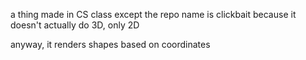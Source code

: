 a thing made in CS class except the repo name is clickbait because it doesn't actually do 3D, only 2D

anyway, it renders shapes based on coordinates
